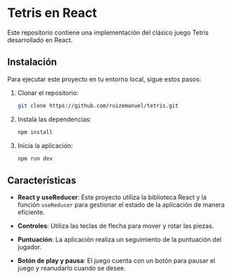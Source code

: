 # Tetris en React

Este repositorio contiene una implementación del clásico juego Tetris desarrollado en React.

## Instalación

Para ejecutar este proyecto en tu entorno local, sigue estos pasos:

1. Clonar el repositorio:

   ```bash
   git clone https://github.com/ruizemanuel/tetris.git

2. Instala las dependencias: 
   ```bash
   npm install

3. Inicia la aplicación:
   ```bash
   npm run dev

## Características

- **React y useReducer**: Este proyecto utiliza la biblioteca React y la función `useReducer` para gestionar el estado de la aplicación de manera eficiente.

- **Controles**: Utiliza las teclas de flecha para mover y rotar las piezas.

- **Puntuación**: La aplicación realiza un seguimiento de la puntuación del jugador.

- **Botón de play y pausa**: El juego cuenta con un botón para pausar el juego y reanudarlo cuando se desee.

   


